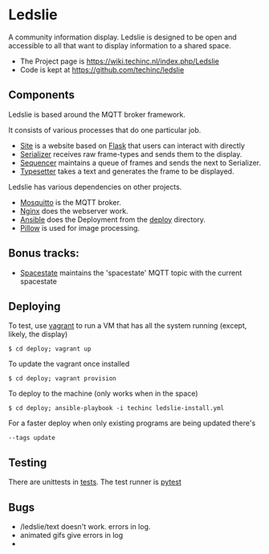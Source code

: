 # Ledslie

A community information display. Ledslie is designed to be open and accessible to all that want to display information 
to a shared space.

* The Project page is https://wiki.techinc.nl/index.php/Ledslie 
* Code is kept at https://github.com/techinc/ledslie


## Components
Ledslie is based around the MQTT broker framework. 

It consists of various processes that do one particular job.

* [Site](ledslie/interface/site.py) is a website based on [Flask](http://flask.pocoo.org/) that users can interact with directly
* [Serializer](ledslie/processors/serializer.py) receives raw frame-types and sends them to the display.
* [Sequencer](ledslie/processors/scheduler.py) maintains a queue of frames and sends the next to Serializer.
* [Typesetter](ledslie/processors/typesetter.py) takes a text and generates the frame to be displayed. 

Ledslie has various dependencies on other projects.
* [Mosquitto](http://mosquitto.org/) is the MQTT broker. 
* [Nginx](http://nginx.org/) does the webserver work.
* [Ansible](https://www.ansible.com/) does the Deployment from the [deploy](deploy/) directory. 
* [Pillow](https://python-pillow.org/) is used for image processing.

## Bonus tracks:
* [Spacestate](spacestate/run.py) maintains the 'spacestate' MQTT topic with the current spacestate

## Deploying
To test, use [vagrant](https://www.vagrantup.com/) to run a VM that has all the system running (except, likely, the display)

`$ cd deploy; vagrant up`

To update the vagrant once installed

`$ cd deploy; vagrant provision`

To deploy to the machine (only works when in the space)

`$ cd deploy; ansible-playbook -i techinc ledslie-install.yml`

For a faster deploy when only existing programs are being updated there's

`--tags update`


## Testing

There are unittests in [tests](ledslie/tests). The test runner is [pytest](https://docs.pytest.org/en/latest/)


## Bugs
* /ledslie/text doesn't work. errors in log.
* animated gifs give errors in log 
* 
